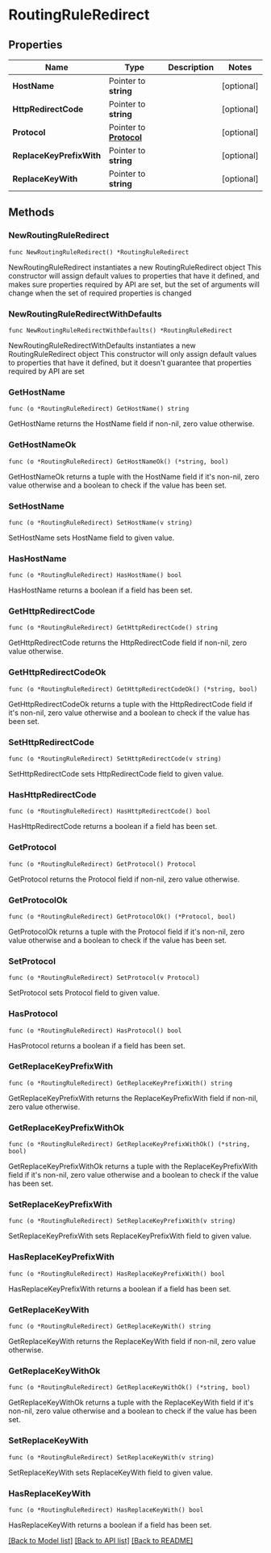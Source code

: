 # RoutingRuleRedirect

## Properties

Name | Type | Description | Notes
------------ | ------------- | ------------- | -------------
**HostName** | Pointer to **string** |  | [optional] 
**HttpRedirectCode** | Pointer to **string** |  | [optional] 
**Protocol** | Pointer to [**Protocol**](Protocol.md) |  | [optional] 
**ReplaceKeyPrefixWith** | Pointer to **string** |  | [optional] 
**ReplaceKeyWith** | Pointer to **string** |  | [optional] 

## Methods

### NewRoutingRuleRedirect

`func NewRoutingRuleRedirect() *RoutingRuleRedirect`

NewRoutingRuleRedirect instantiates a new RoutingRuleRedirect object
This constructor will assign default values to properties that have it defined,
and makes sure properties required by API are set, but the set of arguments
will change when the set of required properties is changed

### NewRoutingRuleRedirectWithDefaults

`func NewRoutingRuleRedirectWithDefaults() *RoutingRuleRedirect`

NewRoutingRuleRedirectWithDefaults instantiates a new RoutingRuleRedirect object
This constructor will only assign default values to properties that have it defined,
but it doesn't guarantee that properties required by API are set

### GetHostName

`func (o *RoutingRuleRedirect) GetHostName() string`

GetHostName returns the HostName field if non-nil, zero value otherwise.

### GetHostNameOk

`func (o *RoutingRuleRedirect) GetHostNameOk() (*string, bool)`

GetHostNameOk returns a tuple with the HostName field if it's non-nil, zero value otherwise
and a boolean to check if the value has been set.

### SetHostName

`func (o *RoutingRuleRedirect) SetHostName(v string)`

SetHostName sets HostName field to given value.

### HasHostName

`func (o *RoutingRuleRedirect) HasHostName() bool`

HasHostName returns a boolean if a field has been set.

### GetHttpRedirectCode

`func (o *RoutingRuleRedirect) GetHttpRedirectCode() string`

GetHttpRedirectCode returns the HttpRedirectCode field if non-nil, zero value otherwise.

### GetHttpRedirectCodeOk

`func (o *RoutingRuleRedirect) GetHttpRedirectCodeOk() (*string, bool)`

GetHttpRedirectCodeOk returns a tuple with the HttpRedirectCode field if it's non-nil, zero value otherwise
and a boolean to check if the value has been set.

### SetHttpRedirectCode

`func (o *RoutingRuleRedirect) SetHttpRedirectCode(v string)`

SetHttpRedirectCode sets HttpRedirectCode field to given value.

### HasHttpRedirectCode

`func (o *RoutingRuleRedirect) HasHttpRedirectCode() bool`

HasHttpRedirectCode returns a boolean if a field has been set.

### GetProtocol

`func (o *RoutingRuleRedirect) GetProtocol() Protocol`

GetProtocol returns the Protocol field if non-nil, zero value otherwise.

### GetProtocolOk

`func (o *RoutingRuleRedirect) GetProtocolOk() (*Protocol, bool)`

GetProtocolOk returns a tuple with the Protocol field if it's non-nil, zero value otherwise
and a boolean to check if the value has been set.

### SetProtocol

`func (o *RoutingRuleRedirect) SetProtocol(v Protocol)`

SetProtocol sets Protocol field to given value.

### HasProtocol

`func (o *RoutingRuleRedirect) HasProtocol() bool`

HasProtocol returns a boolean if a field has been set.

### GetReplaceKeyPrefixWith

`func (o *RoutingRuleRedirect) GetReplaceKeyPrefixWith() string`

GetReplaceKeyPrefixWith returns the ReplaceKeyPrefixWith field if non-nil, zero value otherwise.

### GetReplaceKeyPrefixWithOk

`func (o *RoutingRuleRedirect) GetReplaceKeyPrefixWithOk() (*string, bool)`

GetReplaceKeyPrefixWithOk returns a tuple with the ReplaceKeyPrefixWith field if it's non-nil, zero value otherwise
and a boolean to check if the value has been set.

### SetReplaceKeyPrefixWith

`func (o *RoutingRuleRedirect) SetReplaceKeyPrefixWith(v string)`

SetReplaceKeyPrefixWith sets ReplaceKeyPrefixWith field to given value.

### HasReplaceKeyPrefixWith

`func (o *RoutingRuleRedirect) HasReplaceKeyPrefixWith() bool`

HasReplaceKeyPrefixWith returns a boolean if a field has been set.

### GetReplaceKeyWith

`func (o *RoutingRuleRedirect) GetReplaceKeyWith() string`

GetReplaceKeyWith returns the ReplaceKeyWith field if non-nil, zero value otherwise.

### GetReplaceKeyWithOk

`func (o *RoutingRuleRedirect) GetReplaceKeyWithOk() (*string, bool)`

GetReplaceKeyWithOk returns a tuple with the ReplaceKeyWith field if it's non-nil, zero value otherwise
and a boolean to check if the value has been set.

### SetReplaceKeyWith

`func (o *RoutingRuleRedirect) SetReplaceKeyWith(v string)`

SetReplaceKeyWith sets ReplaceKeyWith field to given value.

### HasReplaceKeyWith

`func (o *RoutingRuleRedirect) HasReplaceKeyWith() bool`

HasReplaceKeyWith returns a boolean if a field has been set.


[[Back to Model list]](../README.md#documentation-for-models) [[Back to API list]](../README.md#documentation-for-api-endpoints) [[Back to README]](../README.md)


